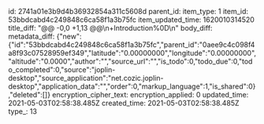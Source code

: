 id: 2741a01e3b9d4b36932854a311c5608d
parent_id: 
item_type: 1
item_id: 53bbdcabd4c249848c6ca58f1a3b75fc
item_updated_time: 1620010314520
title_diff: "@@ -0,0 +1,13 @@\\n+Introduction%0D\\n"
body_diff: 
metadata_diff: {"new":{"id":"53bbdcabd4c249848c6ca58f1a3b75fc","parent_id":"0aee9c4c098f4a8f93c07528959ef349","latitude":"0.00000000","longitude":"0.00000000","altitude":"0.0000","author":"","source_url":"","is_todo":0,"todo_due":0,"todo_completed":0,"source":"joplin-desktop","source_application":"net.cozic.joplin-desktop","application_data":"","order":0,"markup_language":1,"is_shared":0},"deleted":[]}
encryption_cipher_text: 
encryption_applied: 0
updated_time: 2021-05-03T02:58:38.485Z
created_time: 2021-05-03T02:58:38.485Z
type_: 13